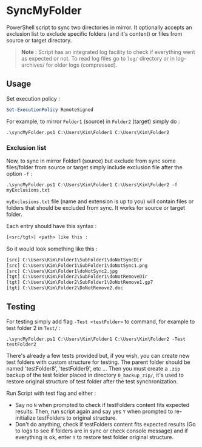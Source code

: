 # SyncMyFolder

PowerShell script to sync two directories in mirror. It optionally accepts an exclusion list to exclude specific folders (and it's content) or files from source or target directory.

> **Note :** Script has an integrated log facility to check if everything went as expected or not. To read log files go to `log/` directory or in log-archives/ for older logs (compressed).

## Usage

Set execution policy :

```ps1
Set-ExecutionPolicy RemoteSigned
```

For example, to mirror `Folder1` (source) in `Folder2` (target) simply do :

```console
.\syncMyFolder.ps1 C:\Users\Kim\Folder1 C:\Users\Kim\Folder2
```

### Exclusion list

Now, to sync in mirror Folder1 (source) but exclude from sync some files/folder from source or target simply include exclusion file after the option `-f` :

```console
.\syncMyFolder.ps1 C:\Users\Kim\Folder1 C:\Users\Kim\Folder2 -f myExclusions.txt
```

`myExclusions.txt` file (name and extension is up to you) will contain files or folders that should be excluded from sync. It works for source or target folder.

Each entry should have this syntax :

```txt
[<src/tgt>] <path> like this :
```

So it would look something like this :

```txt
[src] C:\Users\Kim\Folder1\SubFolder1\doNotSyncDir
[src] C:\Users\Kim\Folder1\SubFolder1\doNotSync1.png
[src] C:\Users\Kim\Folder1\doNotSync2.jpg
[tgt] C:\Users\Kim\Folder2\SubFolder1\doNotRemoveDir
[tgt] C:\Users\Kim\Folder2\SubFolder1\DoNotRemove1.gp7
[tgt] C:\Users\Kim\Folder2\DoNotRemove2.doc
```

## Testing

For testing simply add flag `-Test <testFolder>` to command, for example to test folder 2 in `Test/` :

```console
.\syncMyFolder.ps1 C:\Users\Kim\Folder1 C:\Users\Kim\Folder2 -Test testFolder2
```

There's already a few tests provided but, if you wish, you can create new test folders with custom structure for testing. The parent folder should be named 'testFolder8', 'testFolder9', etc ... Then you must create a `.zip` backup of the test folder placed in directory `0_backup_zip/`, it's used to restore original structure of test folder after the test synchronization.

Run Script with test flag and either :

- Say no `N` when prompted to check if testFolders content fits expected results. Then, run script again and say yes `Y` when prompted to re-initialize testFolders to original structure.
- Don't do anything, check if testFolders content fits expected results (Go to logs to see if folders are in sync or check console message) and if everything is ok, enter `Y` to restore test folder original structure.
